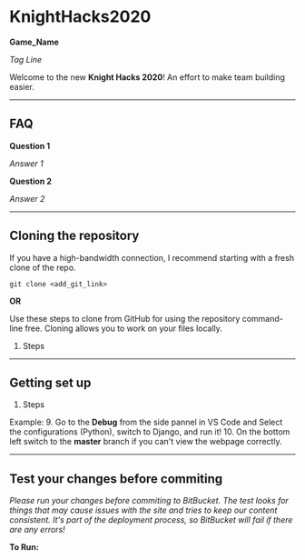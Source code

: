 # KnightHacks2020

**Game_Name**

*Tag Line*

Welcome to the new **Knight Hacks 2020**! An effort to make team building easier.

---

## FAQ
	
**Question 1**

*Answer 1*
	
**Question 2**

*Answer 2*

---

## Cloning the repository

If you have a high-bandwidth connection, I recommend starting with a fresh clone of the repo.
	
	git clone <add_git_link>

**OR**

Use these steps to clone from GitHub for using the repository command-line free. Cloning allows you to work on your files locally.

1. Steps

---

## Getting set up

1. Steps
	

Example:
9. Go to the **Debug** from the side pannel in VS Code and Select the configurations (Python), switch to Django, and run it!
10. On the bottom left switch to the **master** branch if you can't view the webpage correctly.

---

## Test your changes before commiting

*Please run your changes before commiting to BitBucket. The test looks for things that may cause issues with the site and tries to keep our content consistent. It's part of the deployment process, so BitBucket will fail if there are any errors!*

**To Run:**
